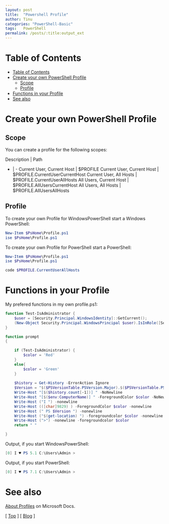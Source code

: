 ```yaml
---
layout: post
title:  "Powershell Profile"
author: Tinu
categories: "PowerShell-Basic"
tags:   PowerShell
permalink: /posts/:title:output_ext
---
```


# Table of Contents

- [Table of Contents](#table-of-contents)
- [Create your own PowerShell Profile](#create-your-own-powershell-profile)
  - [Scope](#scope)
  - [Profile](#profile)
- [Functions in your Profile](#functions-in-your-profile)
- [See also](#see-also)

# Create your own PowerShell Profile

## Scope

You can create a profile for the following scopes:

Description | Path
- | -
Current User, Current Host | $PROFILE
Current User, Current Host | $PROFILE.CurrentUserCurrentHost
Current User, All Hosts | $PROFILE.CurrentUserAllHosts
All Users, Current Host | $PROFILE.AllUsersCurrentHost
All Users, All Hosts | $PROFILE.AllUsersAllHosts

## Profile

To create your own Profile for WindowsPowerShell start a Windows PowerShell:

````powershell
New-Item $PsHome\Profile.ps1
ise $PsHome\Profile.ps1
````

To create your own Profile for PowerShell start a PowerShell:

````powershell
New-Item $PsHome\Profile.ps1
ise $PsHome\Profile.ps1
````

````powershell
code $PROFILE.CurrentUserAllHosts
````

# Functions in your Profile

My prefered functions in my own profile.ps1:

````powershell
function Test-IsAdministrator {
    $user = [Security.Principal.WindowsIdentity]::GetCurrent();
    (New-Object Security.Principal.WindowsPrincipal $user).IsInRole([Security.Principal.WindowsBuiltinRole]::Administrator)
}

function prompt
{

    if (Test-IsAdministrator) {
        $color = 'Red'
    }
    else{
        $color = 'Green'
    }
    
    $history = Get-History -ErrorAction Ignore
    $Version = "$($PSVersionTable.PSVersion.Major).$($PSVersionTable.PSVersion.Minor)"
    Write-Host "[$($history.count[-1])] " -NoNewline
    Write-Host "[$($env:ComputerName)] " -ForegroundColor $color -NoNewline
    Write-Host ("I ") -nonewline
    Write-Host (([char]9829) ) -ForegroundColor $color -nonewline
    Write-Host (" PS $Version ") -nonewline
    Write-Host ("$(get-location) ") -foregroundcolor $color -nonewline
    Write-Host (">") -nonewline -foregroundcolor $color
    return " "

}
````

Output, if you start WindowsPowerShell:

````powershell
[0] I ♥ PS 5.1 C:\Users\Admin >
````

Output, if you start PowerShell:

````powershell
[0] I ♥ PS 7.1 C:\Users\Admin >
````

# See also

[About Profiles](https://docs.microsoft.com/en-us/powershell/module/microsoft.powershell.core/about/about_profiles?view=powershell-6) on Microsoft Docs.

[ [Top](#table-of-contents) ] [ [Blog](../categories.html) ]